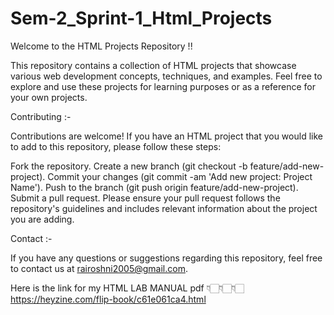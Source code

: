 # Sem-2_Sprint-1_Html_Projects

Welcome to the HTML Projects Repository !!


This repository contains a collection of HTML projects that showcase various web development concepts, techniques, and examples. Feel free to explore and use these projects for learning purposes or as a reference for your own projects.


Contributing :-

Contributions are welcome! If you have an HTML project that you would like to add to this repository, please follow these steps:

Fork the repository.
Create a new branch (git checkout -b feature/add-new-project).
Commit your changes (git commit -am 'Add new project: Project Name').
Push to the branch (git push origin feature/add-new-project).
Submit a pull request.
Please ensure your pull request follows the repository's guidelines and includes relevant information about the project you are adding.


Contact :-

If you have any questions or suggestions regarding this repository, feel free to contact us at rairoshni2005@gmail.com.

Here is the link for my HTML LAB MANUAL pdf
👇🏻👇🏻👇🏻
https://heyzine.com/flip-book/c61e061ca4.html
